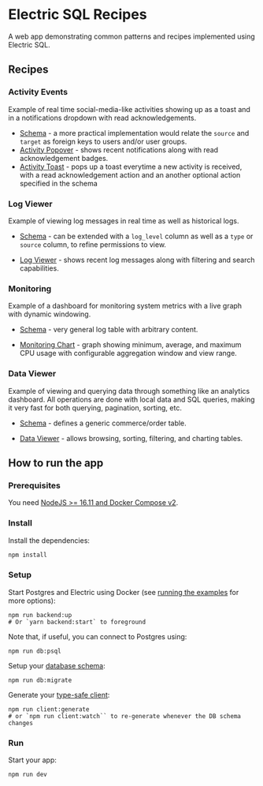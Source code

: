 # Electric SQL Recipes

A web app demonstrating common patterns and recipes implemented using Electric SQL.

## Recipes

### Activity Events

Example of real time social-media-like activities showing up as a toast and in a notifications dropdown with read acknowledgements.

- [Schema](db/migrations/01-activity_events_table.sql) - a more practical implementation would relate the `source` and `target` as foreign keys to users and/or user groups.
- [Activity Popover](src/activity_events/ActivityPopover.tsx) - shows recent notifications along with read acknowledgement badges.
- [Activity Toast](src/activity_events/ActivityToast.tsx) - pops up a toast everytime a new activity is received, with a read acknowledgement action and an another optional action specified in the schema

### Log Viewer

Example of viewing log messages in real time as well as historical logs.

- [Schema](db/migrations/02-logs_table.sql) - can be extended with a `log_level` column as well as a `type` or `source` column, to refine permissions to view.

- [Log Viewer](src/log_viewer/LogViewer.tsx) - shows recent log messages along with filtering and search capabilities.

### Monitoring

Example of a dashboard for monitoring system metrics with a live graph with dynamic windowing.

- [Schema](db/migrations/02-logs_table.sql) - very general log table with arbitrary content.

- [Monitoring Chart](src/monitoring_metrics/MonitoringChart.tsx) - graph showing minimum, average, and maximum CPU usage with configurable aggregation window and view range.

### Data Viewer

Example of viewing and querying data through something like an analytics dashboard. All operations are done with local data and SQL queries, making it very fast for both querying, pagination, sorting, etc.

- [Schema](db/migrations/04-data_viewer_tables.sql) - defines a generic commerce/order table.

- [Data Viewer](src/data_viewer/DataViewer.tsx) - allows browsing, sorting, filtering, and charting tables.

## How to run the app

### Prerequisites

You need [NodeJS >= 16.11 and Docker Compose v2](https://electric-sql.com/docs/usage/installation/prereqs).

### Install

Install the dependencies:

```sh
npm install
```

### Setup

Start Postgres and Electric using Docker (see [running the examples](https://electric-sql.com/docs/examples/notes/running) for more options):

```shell
npm run backend:up
# Or `yarn backend:start` to foreground
```

Note that, if useful, you can connect to Postgres using:

```shell
npm run db:psql
```

Setup your [database schema](https://electric-sql.com/docs/usage/data-modelling):

```shell
npm run db:migrate
```

Generate your [type-safe client](https://electric-sql.com/docs/usage/data-access/client):

```shell
npm run client:generate
# or `npm run client:watch`` to re-generate whenever the DB schema changes
```

### Run

Start your app:

```sh
npm run dev
```
